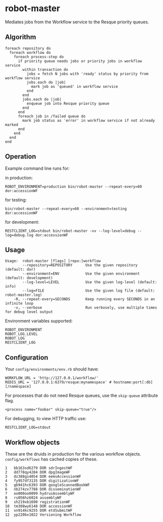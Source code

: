 robot-master
============

Mediates jobs from the Workflow service to the Resque priority queues.

Algorithm
---------

    foreach repository do
      foreach workflow do
        foreach process-step do
          if priority queue needs jobs or priority jobs in workflow service
            within transaction do
              jobs = fetch N jobs with 'ready' status by priority from workflow service
              jobs.each do |job|
                mark job as 'queued' in workflow service
              end
            end
            jobs.each do |job|
              enqueue job into Resque priority queue
            end
          end
          foreach job in /failed queue do
            mark job status as 'error' in workflow service if not already marked
          end
        end
      end
    end

Operation
---------

Example command line runs for:

in production:

    ROBOT_ENVIRONMENT=production bin/robot-master --repeat-every=60 dor:accessionWF

for testing:

    bin/robot-master --repeat-every=60 --environment=testing dor:accessionWF
  
for development:

    RESTCLIENT_LOG=stdout bin/robot-master -vv --log-level=debug --log=debug.log dor:accessionWF
  
Usage
-----

    Usage:  robot-master [flags] [repo:]workflow
            --repository=REPOSITORY      Use the given repository (default: dor)
            --environment=ENV            Use the given environment (default: development)
            --log-level=LEVEL            Use the given log-level (default: info)
            --log=FILE                   Use the given log file (default: robot-master.log)
        -R, --repeat-every=SECONDS       Keep running every SECONDS in an infinite loop
        -v, --verbose                    Run verbosely, use multiple times for debug level output
      
      
Environment variables supported:

    ROBOT_ENVIRONMENT
    ROBOT_LOG_LEVEL
    ROBOT_LOG
    RESTCLIENT_LOG
    
Configuration
-------------

Your `config/environments/env.rb` should have:

    WORKFLOW_URL = 'http://127.0.0.1/workflow/'
    REDIS_URL = '127.0.0.1:6379/resque:mynamespace' # hostname:port[:db][/namespace]
  
For processes that do not need Resque queues, use the `skip-queue` attribute flag.

    <process name="foobar" skip-queue="true"/>

For debugging, to view HTTP traffic use:

    RESTCLIENT_LOG=stdout

Workflow objects
----------------

These are the druids in production for the various workflow objects. `config/workflows` has cached copies of these.

    1   bb163sd6279 DOR sdrIngestWF              
    2   dd778qy4284 DOR dpgImageWF
    3   dz388gs4054 DOR eemsAccessionWF
    4   fy957df3135 DOR digitizationWF
    5   gb941hc6393 DOR googleScannedBookWF
    6   nb274zx7788 DOR disseminationWF
    7   oo000oo0099 hydrusAssemblyWF
    8   rs056hz6024 assemblyWF
    9   sh219xb1690 registrationWF
    10  tm388wy6148 DOR accessionWF
    11  vn914kc9255 DOR etdSubmitWF
    12  yp220bx1022 Versioning Workflow


